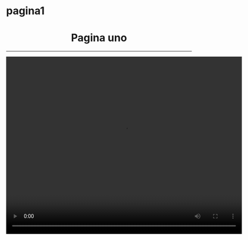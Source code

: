 # pagina1
<HTML>
<HEAD><TITLE>Pagina uno</TITLE>
</HEAD>
<BODY>
<CENTER><H1>Pagina uno</H1></CENTER>
<HR>

<video width="640" height="480" controls>
<source src="Conjunto Rienda Real x La Pócima Norteña - Sobran Motivos (video oficial).MP4" autoplay loop type="video/mp4">
<source src="Conjunto Rienda Real x La Pócima Norteña - Sobran Motivos (video oficial).ogg" autoplay loop type="video/ogg">
Tu navegador no es compatible con videos
</video>
